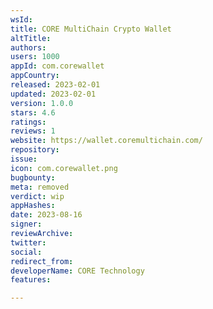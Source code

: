 ```yaml
---
wsId: 
title: CORE MultiChain Crypto Wallet
altTitle: 
authors: 
users: 1000
appId: com.corewallet
appCountry: 
released: 2023-02-01
updated: 2023-02-01
version: 1.0.0
stars: 4.6
ratings: 
reviews: 1
website: https://wallet.coremultichain.com/
repository: 
issue: 
icon: com.corewallet.png
bugbounty: 
meta: removed
verdict: wip
appHashes: 
date: 2023-08-16
signer: 
reviewArchive: 
twitter: 
social: 
redirect_from: 
developerName: CORE Technology
features: 

---
```


